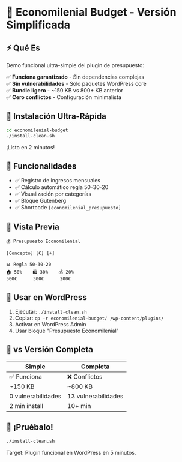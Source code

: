 # 🎯 Economilenial Budget - Versión Simplificada

## ⚡ Qué Es

Demo funcional ultra-simple del plugin de presupuesto:

✅ **Funciona garantizado** - Sin dependencias complejas  
✅ **Sin vulnerabilidades** - Solo paquetes WordPress core  
✅ **Bundle ligero** - ~150 KB vs 800+ KB anterior  
✅ **Cero conflictos** - Configuración minimalista  

## 🚀 Instalación Ultra-Rápida

```bash
cd economilenial-budget
./install-clean.sh
```

¡Listo en 2 minutos!

## 🎯 Funcionalidades

- ✅ Registro de ingresos mensuales
- ✅ Cálculo automático regla 50-30-20
- ✅ Visualización por categorías
- ✅ Bloque Gutenberg
- ✅ Shortcode `[economilenial_presupuesto]`

## 📱 Vista Previa

```
💰 Presupuesto Economilenial

[Concepto] [€] [+]

📊 Regla 50-30-20
🏠 50%    🛍️ 30%    💰 20%  
500€      300€      200€
```

## 🎯 Usar en WordPress

1. Ejecutar: `./install-clean.sh`
2. Copiar: `cp -r economilenial-budget/ /wp-content/plugins/`
3. Activar en WordPress Admin
4. Usar bloque "Presupuesto Economilenial"

## 🔄 vs Versión Completa

| Simple | Completa |
|--------|----------|
| ✅ Funciona | ❌ Conflictos |
| ~150 KB | ~800 KB |
| 0 vulnerabilidades | 13 vulnerabilidades |
| 2 min install | 10+ min |

## 🎉 ¡Pruébalo!

```bash
./install-clean.sh
```

Target: Plugin funcional en WordPress en 5 minutos.
